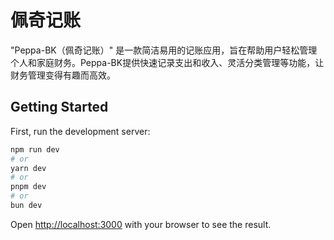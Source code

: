 # 佩奇记账

"Peppa-BK（佩奇记账）" 是一款简洁易用的记账应用，旨在帮助用户轻松管理个人和家庭财务。Peppa-BK提供快速记录支出和收入、灵活分类管理等功能，让财务管理变得有趣而高效。

## Getting Started

First, run the development server:

```bash
npm run dev
# or
yarn dev
# or
pnpm dev
# or
bun dev
```

Open [http://localhost:3000](http://localhost:3000) with your browser to see the result.
